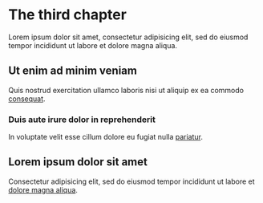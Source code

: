 # The third chapter #

Lorem ipsum dolor sit amet, consectetur adipisicing elit,
sed do eiusmod tempor incididunt ut labore et dolore magna aliqua.

## Ut enim ad minim veniam ##

Quis nostrud exercitation ullamco laboris nisi ut aliquip ex
ea commodo [consequat](#the-second-chapter).

### Duis aute irure dolor in reprehenderit ###

In voluptate velit esse cillum dolore eu fugiat nulla [pariatur](#duis-aute).

## Lorem ipsum dolor sit amet ##

Consectetur adipisicing elit, sed do eiusmod tempor incididunt ut labore et
[dolore magna aliqua](#my-lorem-ipsum-dolor-sit-amet).
